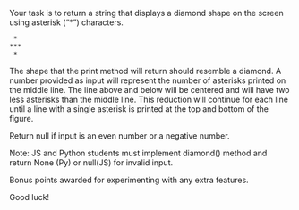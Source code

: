 Your task is to return a string that displays a diamond shape on the screen using asterisk (“*”) characters.

     *     
    ***  
     *

The shape that the print method will return should resemble a diamond. A number provided as input will represent the number of asterisks printed on the middle line. The line above and below will be centered and will have two less asterisks than the middle line. This reduction will continue for each line until a line with a single asterisk is printed at the top and bottom of the figure.

Return null if input is an even number or a negative number.

Note: JS and Python students must implement diamond() method and return None (Py) or null(JS) for invalid input.

Bonus points awarded for experimenting with any extra features.

Good luck!
